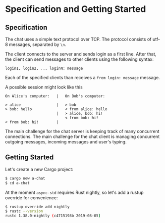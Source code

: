 # Specification and Getting Started

## Specification

The chat uses a simple text protocol over TCP.
The protocol consists of utf-8 messages, separated by `\n`.

The client connects to the server and sends login as a first line.
After that, the client can send messages to other clients using the following syntax:

```text
login1, login2, ... loginN: message
```

Each of the specified clients than receives a `from login: message` message.

A possible session might look like this

```text
On Alice's computer:   |   On Bob's computer:

> alice                |   > bob
> bob: hello               < from alice: hello
                       |   > alice, bob: hi!
                           < from bob: hi!
< from bob: hi!        |
```

The main challenge for the chat server is keeping track of many concurrent connections.
The main challenge for the chat client is managing concurrent outgoing messages, incoming messages and user's typing.

## Getting Started

Let's create a new Cargo project:

```bash
$ cargo new a-chat
$ cd a-chat
```

At the moment `async-std` requires Rust nightly, so let's add a rustup override for convenience:

```bash
$ rustup override add nightly
$ rustc --version
rustc 1.38.0-nightly (c4715198b 2019-08-05)
```
